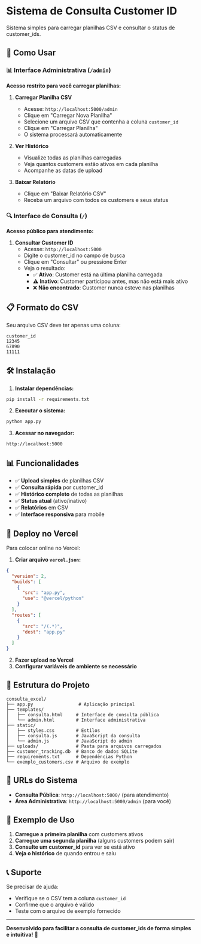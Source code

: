 # Sistema de Consulta Customer ID

Sistema simples para carregar planilhas CSV e consultar o status de customer_ids.

## 🚀 Como Usar

### 📊 **Interface Administrativa** (`/admin`)
**Acesso restrito para você carregar planilhas:**

1. **Carregar Planilha CSV**
   - Acesse: `http://localhost:5000/admin`
   - Clique em "Carregar Nova Planilha"
   - Selecione um arquivo CSV que contenha a coluna `customer_id`
   - Clique em "Carregar Planilha"
   - O sistema processará automaticamente

2. **Ver Histórico**
   - Visualize todas as planilhas carregadas
   - Veja quantos customers estão ativos em cada planilha
   - Acompanhe as datas de upload

3. **Baixar Relatório**
   - Clique em "Baixar Relatório CSV"
   - Receba um arquivo com todos os customers e seus status

### 🔍 **Interface de Consulta** (`/`)
**Acesso público para atendimento:**

1. **Consultar Customer ID**
   - Acesse: `http://localhost:5000`
   - Digite o customer_id no campo de busca
   - Clique em "Consultar" ou pressione Enter
   - Veja o resultado:
     - ✅ **Ativo**: Customer está na última planilha carregada
     - ⚠️ **Inativo**: Customer participou antes, mas não está mais ativo
     - ❌ **Não encontrado**: Customer nunca esteve nas planilhas

## 📋 Formato do CSV

Seu arquivo CSV deve ter apenas uma coluna:

```csv
customer_id
12345
67890
11111
```

## 🛠️ Instalação

1. **Instalar dependências:**
```bash
pip install -r requirements.txt
```

2. **Executar o sistema:**
```bash
python app.py
```

3. **Acessar no navegador:**
```
http://localhost:5000
```

## 📊 Funcionalidades

- ✅ **Upload simples** de planilhas CSV
- ✅ **Consulta rápida** por customer_id
- ✅ **Histórico completo** de todas as planilhas
- ✅ **Status atual** (ativo/inativo)
- ✅ **Relatórios** em CSV
- ✅ **Interface responsiva** para mobile

## 🔧 Deploy no Vercel

Para colocar online no Vercel:

1. **Criar arquivo `vercel.json`:**
```json
{
  "version": 2,
  "builds": [
    {
      "src": "app.py",
      "use": "@vercel/python"
    }
  ],
  "routes": [
    {
      "src": "/(.*)",
      "dest": "app.py"
    }
  ]
}
```

2. **Fazer upload no Vercel**
3. **Configurar variáveis de ambiente se necessário**

## 📁 Estrutura do Projeto

```
consulta_excel/
├── app.py                 # Aplicação principal
├── templates/
│   ├── consulta.html     # Interface de consulta pública
│   └── admin.html        # Interface administrativa
├── static/
│   ├── styles.css        # Estilos
│   ├── consulta.js       # JavaScript da consulta
│   └── admin.js          # JavaScript do admin
├── uploads/              # Pasta para arquivos carregados
├── customer_tracking.db  # Banco de dados SQLite
├── requirements.txt      # Dependências Python
└── exemplo_customers.csv # Arquivo de exemplo
```

## 🔗 URLs do Sistema

- **Consulta Pública**: `http://localhost:5000/` (para atendimento)
- **Área Administrativa**: `http://localhost:5000/admin` (para você)

## 🎯 Exemplo de Uso

1. **Carregue a primeira planilha** com customers ativos
2. **Carregue uma segunda planilha** (alguns customers podem sair)
3. **Consulte um customer_id** para ver se está ativo
4. **Veja o histórico** de quando entrou e saiu

## 📞 Suporte

Se precisar de ajuda:
- Verifique se o CSV tem a coluna `customer_id`
- Confirme que o arquivo é válido
- Teste com o arquivo de exemplo fornecido

---

**Desenvolvido para facilitar a consulta de customer_ids de forma simples e intuitiva!** 🎉 